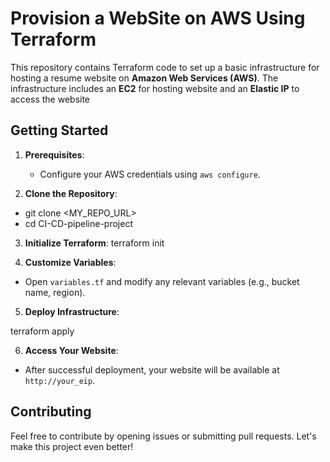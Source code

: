 # Provision a WebSite on AWS Using Terraform

This repository contains Terraform code to set up a basic infrastructure for hosting a resume website on **Amazon Web Services (AWS)**. The infrastructure includes an **EC2** for hosting website and an **Elastic IP** to access the website

## Getting Started

1. **Prerequisites**:

   - Configure your AWS credentials using `aws configure`.

2. **Clone the Repository**:
   
-  git clone <MY_REPO_URL>
-  cd CI-CD-pipeline-project
3. **Initialize Terraform**:
   terraform init


4. **Customize Variables**:
- Open `variables.tf` and modify any relevant variables (e.g., bucket name, region).

5. **Deploy Infrastructure**:

terraform apply


6. **Access Your Website**:
- After successful deployment, your website will be available at `http://your_eip`.

## Contributing

Feel free to contribute by opening issues or submitting pull requests. Let's make this project even better!